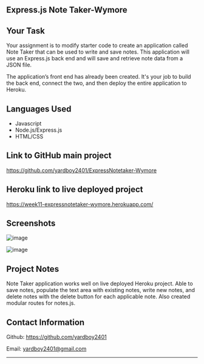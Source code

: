 ## Express.js Note Taker-Wymore

## Your Task
Your assignment is to modify starter code to create an application called Note Taker that can be used to write and save notes. This application will use an Express.js back end and will save and retrieve note data from a JSON file.

The application’s front end has already been created. It's your job to build the back end, connect the two, and then deploy the entire application to Heroku.

## Languages Used
- Javascript
- Node.js/Express.js
- HTML/CSS

## Link to GitHub main project
https://github.com/yardboy2401/ExpressNotetaker-Wymore

## Heroku link to live deployed project
https://week11-expressnotetaker-wymore.herokuapp.com/

## Screenshots
![image](https://user-images.githubusercontent.com/85953688/144530067-49e95784-db71-40a3-aafa-1804514d33d4.png)

![image](https://user-images.githubusercontent.com/85953688/144530122-33c9cea2-5514-46c8-a76e-5df0967ee452.png)

## Project Notes
Note Taker application works well on live deployed Heroku project. Able to save notes, populate the text area with existing notes, write new notes, and delete notes with the delete button for each applicable note. Also created modular routes for notes.js.

## Contact Information
Github: https://github.com/yardboy2401

Email: yardboy2401@gmail.com

- - - -
